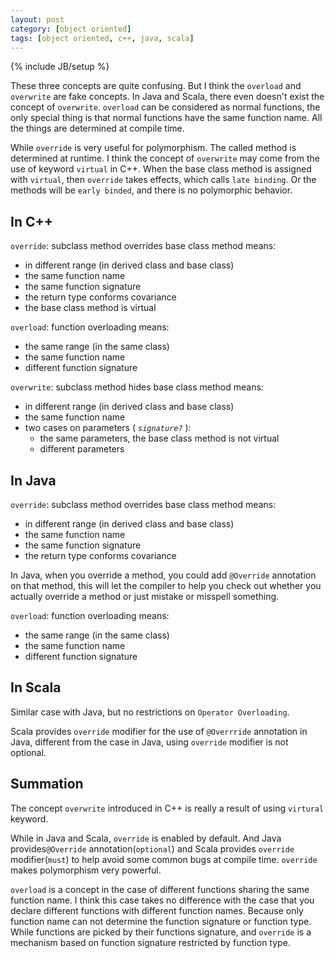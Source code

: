 ```yaml
---
layout: post
category: [object oriented]
tags: [object oriented, c++, java, scala]
---
```

{% include JB/setup %}

These three concepts are quite confusing. But I think the `overload` and `overwrite` are fake concepts. In Java and 
Scala, there even doesn't exist the concept of `overwrite`. `overload` can be considered as normal functions, the only 
special thing is that normal functions have the same function name. All the things are determined at compile time.

While `override` is very useful for polymorphism. The called method is determined at runtime. I think the concept of 
`overwrite` may come from the use of keyword `virtual` in C++. When the base class method is assigned with `virtual`, 
then `override` takes effects, which calls `late binding`. Or the methods will be `early binded`, and there is no 
polymorphic behavior.

<!-- more -->

## In C++

`override`: subclass method overrides base class method means:

-   in different range (in derived class and base class)
-   the same function name 
-   the same function signature
-   the return type conforms covariance
-   the base class method is virtual

`overload`: function overloading means:

-   the same range (in the same class)
-   the same function name
-   different function signature

`overwrite`: subclass method hides base class method means:

-   in different range (in derived class and base class)
-   the same function name
-   two cases on parameters ( _`signature?`_ ):
    -   the same parameters, the base class method is not virtual
    -   different parameters

## In Java

`override`: subclass method overrides base class method means:

-   in different range (in derived class and base class)
-   the same function name
-   the same function signature
-   the return type conforms covariance

In Java, when you override a method, you could add `@Override` annotation on that method, this will let the compiler to 
help you check out whether you actually override a method or just mistake or misspell something. 

`overload`: function overloading means:

-   the same range (in the same class)
-   the same function name
-   different function signature

## In Scala

Similar case with Java, but no restrictions on `Operator Overloading`.

Scala provides `override` modifier for the use of `@Overrride` annotation in Java, different from the case in Java, using 
`override` modifier is not optional.

## Summation

The concept `overwrite` introduced in C++ is really a result of using `virtural` keyword.

While in Java and Scala, `override` is enabled by default. And Java provides`@Override` annotation(`optional`) and Scala provides 
`override` modifier(`must`) to help avoid some common bugs at compile time. `override` makes polymorphism very powerful.

`overload` is a concept in the case of different functions sharing the same function name. I think this case takes no 
difference with the case that you declare different functions with different function names. Because only function name 
can not determine the function signature or function type. While functions are picked by their functions signature, and 
`override` is a mechanism based on function signature restricted by function type.